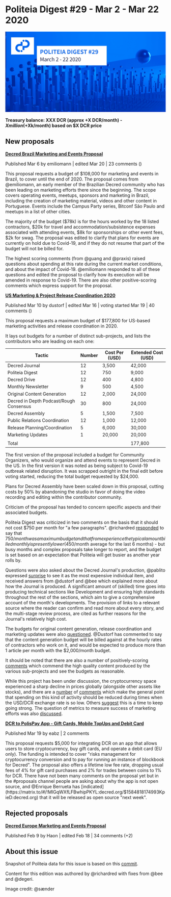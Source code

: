 # Politeia Digest #29 - Mar 2 - Mar 22 2020

![Image credit: @sænder](img/issue029/029-title.jpg)

**Treasury balance: XXX DCR (approx +X DCR/month) - $X million (+$Xk/month) based on $X DCR price**

## New proposals

**[Decred Brazil Marketing and Events Proposal](https://proposals.decred.org/proposals/bc20f986c3ea2fed2ea074c377a89f1a4b956ea0d527a8b6c099a5a8f175beb5)**

Published Mar 6 by emiliomann | edited Mar 20 | 23 comments ()

This proposal requests a budget of $108,000 for marketing and events in Brazil, to cover until the end of 2020. The proposal comes from @emiliomann, an early member of the Brazilian Decred community who has been leading on marketing efforts there since the beginning. The scope covers operating events, meetups, sponsors and marketing in Brazil, including the creation of marketing material, videos and other content in Portuguese. Events include the Campus Party series, Bitconf São Paulo and meetups in a list of other cities.

The majority of the budget ($78k) is for the hours worked by the 18 listed contractors, $20k for travel and accommodation/subsistence expenses associated with attending events, $8k for sponsorships or other event fees, $2k for swag. The proposal was edited to clarify that plans for events are currently on hold due to Covid-19, and if they do not resume that part of the budget will not be billed for.

The highest scoring comments (from @guang and @praxis) raised questions about spending at this rate during the current market conditions, and about the impact of Covid-19. @emiliomann responded to all of these questions and edited the proposal to clarify how its execution will be amended in response to Covid-19. There are also other positive-scoring comments which express support for the proposal.

**[US Marketing & Project Release Coordination 2020](https://proposals.decred.org/proposals/c830ea5afea45a0aabf4092d1bea51fb10b8bfa2d8474aac03224f0f94d3d1af)**

Published Mar 10 by dustorf | edited Mar 16 | voting started Mar 19 | 40 comments ()

This proposal requests a maximum budget of $177,800 for US-based marketing activities and release coordination in 2020.

It lays out budgets for a number of distinct sub-projects, and lists the contributors who are leading on each one:

| Tactic                                  | Number | Cost Per (USD) | Extended Cost (USD) |
| --------------------------------------- | ------ | -------------- | ------------------- |
| Decred Journal                          | 12     | 3,500          | 42,000              |
| Politeia Digest                         | 12     | 750            | 9,000               |
| Decred Drive                            | 12     | 400            | 4,800               |
| Monthly Newsletter                      | 9      | 500            | 4,500               |
| Original Content Generation             | 12     | 2,000          | 24,000              |
| Decred in Depth Podcast/Rough Consensus | 30     | 800            | 24,000              |
| Decred Assembly                         | 5      | 1,500          | 7,500               |
| Public Relations Coordination           | 12     | 1,000          | 12,000              |
| Release Planning/Coordination           | 5      | 6,000          | 30,000              |
| Marketing Updates                       | 1      | 20,000         | 20,000              |
|                                         |        |                |                     |
| Total                                   |        |                | 177,800             |

The first version of the proposal included a budget for Community Organizers, who would organize and attend events to represent Decred in the US. In the first version it was noted as being subject to Covid-19 outbreak related disruption. It was scrapped outright in the final edit before voting started, reducing the total budget requested by $24,000.

Plans for Decred Assembly have been scaled down in this proposal, cutting costs by 50% by abandoning the studio in favor of doing the video recording and editing within the contributor community.

Criticism of the proposal has tended to concern specific aspects and their associated budgets.

Politeia Digest was criticized in two comments on the basis that it should not cost $750 per month for "a few paragraphs". @richardred [responded](https://proposals.decred.org/proposals/c830ea5afea45a0aabf4092d1bea51fb10b8bfa2d8474aac03224f0f94d3d1af/comments/11) to say that $750/month was a maximum budget and that from experience the typical amount billed monthly is presently lower ($450/month average for the last 6 months) - but busy months and complex proposals take longer to report, and the budget is set based on an expectation that Politeia will get busier as another year rolls by.

Questions were also asked about the Decred Journal's production, @pablito expressed [surprise](https://proposals.decred.org/proposals/c830ea5afea45a0aabf4092d1bea51fb10b8bfa2d8474aac03224f0f94d3d1af/comments/1) to see it as the most expensive individual item, and received answers from @dustorf and @bee which explained more about how the Journal is produced. A significant amount of (skilled) time goes into producing technical sections like Development and ensuring high standards throughout the rest of the sections, which aim to give a comprehensive account of the month's developments. The provision of links to a relevant source where the reader can confirm and read more about every story, and the multi-stage review process, are cited as further reasons for the Journal's relatively high cost.

The budgets for original content generation, release coordination and marketing updates were also [questioned](https://proposals.decred.org/proposals/c830ea5afea45a0aabf4092d1bea51fb10b8bfa2d8474aac03224f0f94d3d1af/comments/41). @Dustorf has commented to say that the content generation budget will be billed against at the hourly rates of contractors who work on it, and would be expected to produce more than 1 article per month with the $2,000/month budget.

It should be noted that there are also a number of positively-scoring [comments](https://proposals.decred.org/proposals/c830ea5afea45a0aabf4092d1bea51fb10b8bfa2d8474aac03224f0f94d3d1af/comments/7) which commend the high quality content produced by the various sub-projects and see the budgets as reasonable.

While this project has been under discussion, the cryptocurrency space experienced a sharp decline in prices globally (alongside other assets like stocks), and there are a [number](https://proposals.decred.org/proposals/c830ea5afea45a0aabf4092d1bea51fb10b8bfa2d8474aac03224f0f94d3d1af/comments/21) of [comments](https://proposals.decred.org/proposals/c830ea5afea45a0aabf4092d1bea51fb10b8bfa2d8474aac03224f0f94d3d1af/comments/36) which make the general point that spending on this kind of activity should be reduced during times when the USD/DCR exchange rate is so low. Others [suggest](https://proposals.decred.org/proposals/c830ea5afea45a0aabf4092d1bea51fb10b8bfa2d8474aac03224f0f94d3d1af/comments/51) this is a time to keep going strong. The question of metrics to measure success of marketing efforts was also [discussed](https://proposals.decred.org/proposals/c830ea5afea45a0aabf4092d1bea51fb10b8bfa2d8474aac03224f0f94d3d1af/comments/15).

**[DCR to PolisPay App - Gift Cards, Mobile TopUps and Debit Card](https://proposals.decred.org/proposals/d3b16861a7e555db2fdd25b589123f4b6c4289c857fbdff329a4ffb1cb60c4d9)**

Published Mar 19 by eabz | 2 comments

This proposal requests $5,000 for integrating DCR on an app that allows users to store cryptocurrency, buy gift cards, and operate a debit card (EU only). The funding is intended to cover "risks management for cryptocurrency conversion and to pay for running an instance of blockbook for Decred". The proposal also offers a lifetime low fee rate, dropping usual fees of 4% for gift card purchases and 2% for trades between coins to 1% for DCR. There have not been many comments on the proposal yet but in the #proposals channel people are asking about why the app is not open source, and @Enrique Berrueta has [indicated](https://matrix.to/#/!MIGqWXfLFBwhipPKYL:decred.org/$1584818174993KpieD:decred.org) that it will be released as open source "next week".

## Rejected proposals

**[Decred Europe Marketing and Events Proposal](https://proposals.decred.org/proposals/6ceb278ecd96589f5c9dabcd7ce986bc58ebfe2d4dbb793dd5b21818711b453b)**

Published Feb 9 by Haon | edited Feb 18 | 34 comments (+2)

## About this issue

Snapshot of Politeia data for this issue is based on this [commit](https://github.com/decred-proposals/mainnet/tree/e6c828cae46fbd4a9fc058539266af8e5eb43277).

Content for this edition was authored by @richardred with fixes from @bee and @degeri.

Image credit: @sænder
